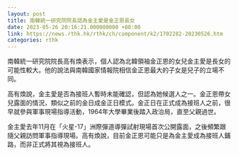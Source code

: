 ```yaml
---
layout: post
title: 南韓統一研究院院長認為金主愛是金正恩長女
date: 2023-05-26 20:16:21.000000000 +08:00
link: https://news.rthk.hk/rthk/ch/component/k2/1702282-20230526.htm
categories: rthk
---
```


南韓統一研究院院長高有煥表示，個人認為北韓領袖金正恩的女兒金主愛是長女的可能性較大。他的說法與南韓國家情報院相信金正恩最大的子女是兒子的立場不同。

高有煥說，金主愛是否為接班人暫時未能確認，但認為她候選人之一。金正恩帶女兒露面的情況，類似之前的金日成金正日模式。金正日在正式成為接班人之前，很早就參與軍事現場指導活動，1964年大學畢業後踏入政治局，直至父親過世。

金主愛去年11月在「火星-17」洲際彈道導彈試射現場首次公開露面，之後頻繁跟隨父親訪問軍事指導現場。高有煥說，目前金正恩可能只是為金主愛成為接班人鋪路，而非正式將其視為接班人。

